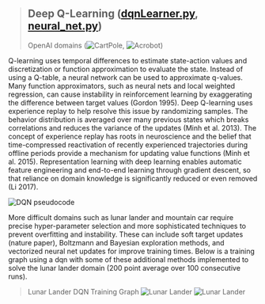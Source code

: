 > ## Deep Q-Learning (<a href="https://github.com/jlm429/RL/blob/master/dqn/dqnLearner.py">dqnLearner.py</a>, <a href="https://github.com/jlm429/RL/blob/master/dqn/neural_net.py">neural_net.py</a>)  
> OpenAI domains (![CartPole](https://gym.openai.com/envs/CartPole-v0/), ![Acrobot](https://gym.openai.com/envs/Acrobot-v1/))

Q-learning uses temporal differences to estimate state-action values and discretization or function approximation to evaluate the state.
Instead of using a Q-table, a neural network can be used to approximate q-values. Many function
approximators, such as neural nets and local weighted regression, can cause instability in reinforcement
learning by exaggerating the difference between target values (Gordon 1995). Deep Q-learning 
uses experience replay to help resolve this issue by randomizing samples.  The
behavior distribution is averaged over many previous states which breaks correlations and reduces the
variance of the updates (Minh et al. 2013). The concept of experience replay has roots in neuroscience
and the belief that time-compressed reactivation of recently experienced trajectories during offline periods
provide a mechanism for updating value functions (Minh et al. 2015). Representation learning with deep
learning enables automatic feature engineering and end-to-end learning through gradient descent, so that
reliance on domain knowledge is significantly reduced or even removed (Li 2017).  

![DQN pseudocode](https://github.com/jlm429/RL/blob/master/images/dqnpseudocode.PNG)

More difficult domains such as lunar lander and mountain car require precise hyper-parameter selection and more sophisticated
techniques to prevent overfitting and instability.  These can include soft target updates (nature paper), Boltzmann and Bayesian exploration methods, and 
vectorized neural net updates for improve training times.  Below is a training graph using a dqn with some of these additional methods implemented 
to solve the lunar lander domain (200 point average over 100 consecutive runs).   

>Lunar Lander DQN Training Graph ![Lunar Lander](https://gym.openai.com/envs/LunarLander-v2/)
![Lunar Lander](https://github.com/jlm429/RL/blob/master/images/lunarlander.PNG)

